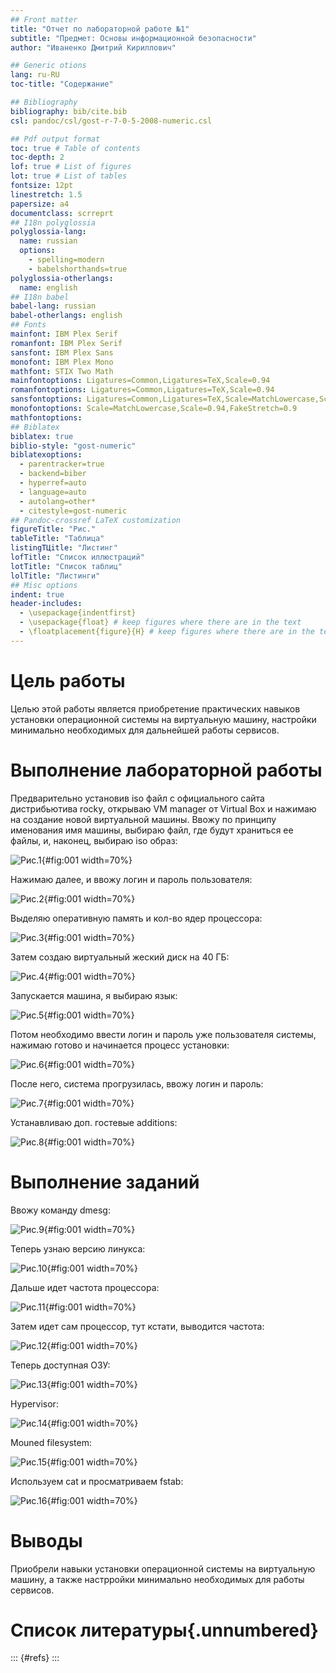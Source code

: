 ```yaml
---
## Front matter
title: "Отчет по лабораторной работе №1"
subtitle: "Предмет: Основы информационной безопасности"
author: "Иваненко Дмитрий Кириллович"

## Generic otions
lang: ru-RU
toc-title: "Содержание"

## Bibliography
bibliography: bib/cite.bib
csl: pandoc/csl/gost-r-7-0-5-2008-numeric.csl

## Pdf output format
toc: true # Table of contents
toc-depth: 2
lof: true # List of figures
lot: true # List of tables
fontsize: 12pt
linestretch: 1.5
papersize: a4
documentclass: scrreprt
## I18n polyglossia
polyglossia-lang:
  name: russian
  options:
	- spelling=modern
	- babelshorthands=true
polyglossia-otherlangs:
  name: english
## I18n babel
babel-lang: russian
babel-otherlangs: english
## Fonts
mainfont: IBM Plex Serif
romanfont: IBM Plex Serif
sansfont: IBM Plex Sans
monofont: IBM Plex Mono
mathfont: STIX Two Math
mainfontoptions: Ligatures=Common,Ligatures=TeX,Scale=0.94
romanfontoptions: Ligatures=Common,Ligatures=TeX,Scale=0.94
sansfontoptions: Ligatures=Common,Ligatures=TeX,Scale=MatchLowercase,Scale=0.94
monofontoptions: Scale=MatchLowercase,Scale=0.94,FakeStretch=0.9
mathfontoptions:
## Biblatex
biblatex: true
biblio-style: "gost-numeric"
biblatexoptions:
  - parentracker=true
  - backend=biber
  - hyperref=auto
  - language=auto
  - autolang=other*
  - citestyle=gost-numeric
## Pandoc-crossref LaTeX customization
figureTitle: "Рис."
tableTitle: "Таблица"
listingTЦitle: "Листинг"
lofTitle: "Список иллюстраций"
lotTitle: "Список таблиц"
lolTitle: "Листинги"
## Misc options
indent: true
header-includes:
  - \usepackage{indentfirst}
  - \usepackage{float} # keep figures where there are in the text
  - \floatplacement{figure}{H} # keep figures where there are in the text
---
```


# Цель работы

Целью этой работы является приобретение практических навыков установки операционной 
системы на виртуальную машину, настройки минимально необходимых для дальнейшей работы
сервисов.

# Выполнение лабораторной работы

Предварительно установив iso файл с официального сайта дистрибьютива rocky, открываю 
VM manager от Virtual Box и нажимаю на создание новой виртуальной машины.
Ввожу по принципу именования имя машины, выбираю файл, где будут храниться ее файлы,
и, наконец, выбираю iso образ:

![Рис.1](image/a1.jpg){#fig:001 width=70%}

Нажимаю далее, и ввожу логин и пароль пользователя:

![Рис.2](image/a2.jpg){#fig:001 width=70%}

Выделяю оперативную память и кол-во ядер процессора:

![Рис.3](image/a3.jpg){#fig:001 width=70%}

Затем создаю виртуальный жеский диск на 40 ГБ:

![Рис.4](image/a4.jpg){#fig:001 width=70%}

Запускается машина, я выбираю язык:

![Рис.5](image/a5.jpg){#fig:001 width=70%}

Потом необходимо ввести логин и пароль уже пользователя системы, нажимаю готово и начинается процесс установки:

![Рис.6](image/a6.jpg){#fig:001 width=70%}

После него, система прогрузилась, ввожу логин и пароль:

![Рис.7](image/a7.jpg){#fig:001 width=70%}

Устанавливаю доп. гостевые additions: 

![Рис.8](image/a8.jpg){#fig:001 width=70%}

# Выполнение заданий

Ввожу команду dmesg:

![Рис.9](image/a9.png){#fig:001 width=70%}

Теперь узнаю версию линукса:

![Рис.10](image/a10.png){#fig:001 width=70%}

Дальше идет частота процессора:

![Рис.11](image/a11.png){#fig:001 width=70%}

Затем идет сам процессор, тут кстати, выводится частота:

![Рис.12](image/a12.png){#fig:001 width=70%}

Теперь доступная ОЗУ:

![Рис.13](image/a13.png){#fig:001 width=70%}

Hypervisor:

![Рис.14](image/a14.png){#fig:001 width=70%}

Mouned filesystem:

![Рис.15](image/a15.png){#fig:001 width=70%}

Используем cat и просматриваем fstab:

![Рис.16](image/a16.png){#fig:001 width=70%}

# Выводы

Приобрели навыки установки операционной системы на виртуальную машину, а также настрройки минимально необходимых для работы сервисов.

# Список литературы{.unnumbered}

::: {#refs}
:::
